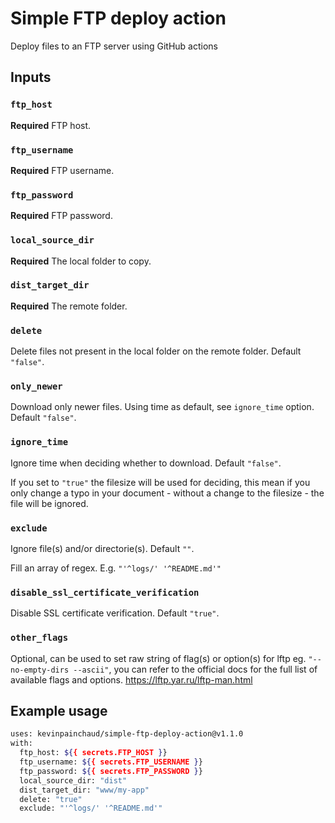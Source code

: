 # Simple FTP deploy action

Deploy files to an FTP server using GitHub actions

## Inputs

### `ftp_host`

**Required** FTP host.

### `ftp_username`

**Required** FTP username.

### `ftp_password`

**Required** FTP password.

### `local_source_dir`

**Required** The local folder to copy.

### `dist_target_dir`

**Required** The remote folder.

### `delete`

Delete files not present in the local folder on the remote folder. Default `"false"`.

### `only_newer`

Download only newer files. Using time as default, see `ignore_time` option. Default `"false"`.

### `ignore_time`

Ignore time when deciding whether to download. Default `"false"`.

If you set to `"true"` the filesize will be used for deciding, this mean if you only change a typo in your document - without a change to the filesize - the file will be ignored.

### `exclude`

Ignore file(s) and/or directorie(s). Default `""`.

Fill an array of regex. E.g. `"'^logs/' '^README.md'"`

### `disable_ssl_certificate_verification`

Disable SSL certificate verification. Default `"true"`.

### `other_flags`

Optional, can be used to set raw string of flag(s) or option(s) for lftp eg. `"--no-empty-dirs --ascii"`, you can refer to the official docs for the full list of available flags and options. <https://lftp.yar.ru/lftp-man.html>

## Example usage

```bash
uses: kevinpainchaud/simple-ftp-deploy-action@v1.1.0
with:
  ftp_host: ${{ secrets.FTP_HOST }}
  ftp_username: ${{ secrets.FTP_USERNAME }}
  ftp_password: ${{ secrets.FTP_PASSWORD }}
  local_source_dir: "dist"
  dist_target_dir: "www/my-app"
  delete: "true"
  exclude: "'^logs/' '^README.md'"
```
